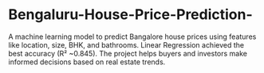 # Bengaluru-House-Price-Prediction-
A machine learning model to predict Bangalore house prices using features like location, size, BHK, and bathrooms. Linear Regression achieved the best accuracy (R² ~0.845). The project helps buyers and investors make informed decisions based on real estate trends.

